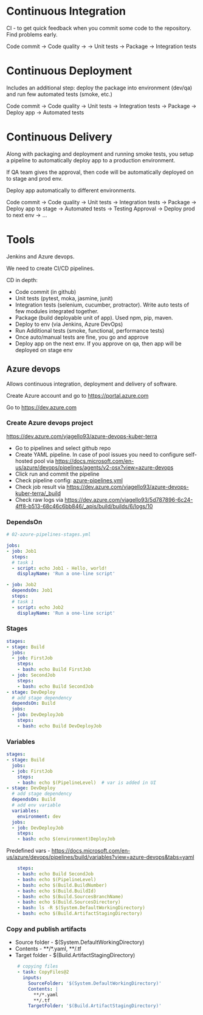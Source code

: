 # Continuous Integration

CI - to get quick feedback when you commit some code to the repository. Find problems early.

Code commit -> Code quality -> -> Unit tests -> Package -> Integration tests

# Continuous Deployment

Includes an additional step: deploy the package into environment (dev/qa) and run few automated tests (smoke, etc.)

Code commit -> Code quality -> Unit tests -> Integration tests -> Package -> Deploy app -> Automated tests

# Continuous Delivery

Along with packaging and deployment and running smoke tests, you setup a pipeline to automatically deploy app to a production environment.

If QA team gives the approval, then code will be automatically deployed on to stage and prod env.

Deploy app automatically to different environments.

Code commit -> Code quality  -> Unit tests -> Integration tests -> Package -> Deploy app to stage -> Automated tests -> Testing Approval -> Deploy prod to next env -> ...

# Tools 

Jenkins and Azure devops.

We need to create CI/CD pipelines.

CD in depth:
  - Code commit (in github)
  - Unit tests (pytest, moka, jasmine, junit)
  - Integration tests (selenium, cucumber, protractor). Write auto tests of few modules integrated together.
  - Package (build deployable unit of app). Used npm, pip, maven.
  - Deploy to env (via Jenkins, Azure DevOps)
  - Run Additional tests (smoke, functional, performance tests)
  - Once auto/manual tests are fine, you go and approve
  - Deploy app on the next env. If you approve on qa, then app will be deployed on stage env

## Azure devops 

Allows continuous integration, deployment and delivery of software.

Create Azure account and go to https://portal.azure.com 

Go to https://dev.azure.com

### Create Azure devops project 

https://dev.azure.com/vjagello93/azure-devops-kuber-terra

- Go to pipelines and select github repo 
- Create YAML pipeline. In case of pool issues you need to configure self-hosted pool via https://docs.microsoft.com/en-us/azure/devops/pipelines/agents/v2-osx?view=azure-devops
- Click run and commit the pipeline 
- Check pipeline config: [azure-pipelines.yml](azure_devops_pipelines/pipelines/01-azure-pipelines-jobs.yml)
- Check job result via https://dev.azure.com/vjagello93/azure-devops-kuber-terra/_build
- Check raw logs via https://dev.azure.com/vjagello93/5d787896-6c24-4ff8-b513-68c46c6bb846/_apis/build/builds/6/logs/10

### DependsOn 

```yaml
# 02-azure-pipelines-stages.yml

jobs:
- job: Job1
  steps:
  # task 1
  - script: echo Job1 - Hello, world!
    displayName: 'Run a one-line script'

- job: Job2
  dependsOn: Job1
  steps:
  # task 1
  - script: echo Job2
    displayName: 'Run a one-line script'
```

### Stages 

```yaml
stages:
- stage: Build
  jobs:
  - job: FirstJob
    steps:
    - bash: echo Build FirstJob
  - job: SecondJob
    steps:
    - bash: echo Build SecondJob
- stage: DevDeploy
  # add stage dependency
  dependsOn: Build
  jobs:
  - job: DevDeployJob
    steps:
    - bash: echo Build DevDeployJob
```

### Variables 

```yaml
stages:
- stage: Build
  jobs:
  - job: FirstJob
    steps:
    - bash: echo $(PipelineLevel)  # var is added in UI
- stage: DevDeploy
  # add stage dependency
  dependsOn: Build
  # add env variable
  variables:
    environment: dev
  jobs:
  - job: DevDeployJob
    steps:
    - bash: echo $(environment)DeployJob
```

Predefined vars - https://docs.microsoft.com/en-us/azure/devops/pipelines/build/variables?view=azure-devops&tabs=yaml

```yaml
    steps:
    - bash: echo Build SecondJob
    - bash: echo $(PipelineLevel)
    - bash: echo $(Build.BuildNumber)
    - bash: echo $(Build.BuildId)
    - bash: echo $(Build.SourcesBranchName)
    - bash: echo $(Build.SourcesDirectory)
    - bash: ls -R $(System.DefaultWorkingDirectory)
    - bash: echo $(Build.ArtifactStagingDirectory)
```

### Copy and publish artifacts 

- Source folder - $(System.DefaultWorkingDirectory)
- Contents - **/*.yaml, **/.tf
- Target folder - $(Build.ArtifactStagingDirectory)

```yaml
    # copying files
    - task: CopyFiles@2
      inputs:
        SourceFolder: '$(System.DefaultWorkingDirectory)'
        Contents: |
          **/*.yaml
          **/.tf
        TargetFolder: '$(Build.ArtifactStagingDirectory)'
```
